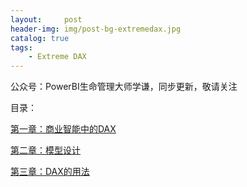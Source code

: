 ```yaml
---
layout:     post
header-img: img/post-bg-extremedax.jpg
catalog: true
tags:
    - Extreme DAX
---
```




公众号：PowerBI生命管理大师学谦，同步更新，敬请关注



目录：

[第一章：商业智能中的DAX](http://powerbipro.cn/2022/04/08/Extreme-DAX%E4%B8%AD%E6%96%87%E7%AC%AC1%E7%AB%A0-%E5%95%86%E4%B8%9A%E6%99%BA%E8%83%BD%E4%B8%AD%E7%9A%84DAX/)

[第二章：模型设计](http://powerbipro.cn/2022/04/08/Extreme-DAX%E4%B8%AD%E6%96%87%E7%AC%AC2%E7%AB%A0-%E6%A8%A1%E5%9E%8B%E8%AE%BE%E8%AE%A1/)

[第三章：DAX的用法](http://powerbipro.cn/2022/04/20/Extreme-DAX%E4%B8%AD%E6%96%87%E7%AC%AC3%E7%AB%A0-DAX%E7%9A%84%E7%94%A8%E6%B3%95/)


